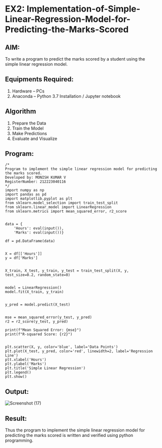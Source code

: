 # EX2: Implementation-of-Simple-Linear-Regression-Model-for-Predicting-the-Marks-Scored

## AIM:
To write a program to predict the marks scored by a student using the simple linear regression model.

## Equipments Required:
1. Hardware – PCs
2. Anaconda – Python 3.7 Installation / Jupyter notebook

## Algorithm
1. Prepare the Data
2. Train the Model
3. Make Predictions
4. Evaluate and Visualize

## Program:
```
/*
Program to implement the simple linear regression model for predicting the marks scored.
Developed by: MONISH KUMAR V
RegisterNumber: 212223040116
*/
import numpy as np
import pandas as pd
import matplotlib.pyplot as plt
from sklearn.model_selection import train_test_split
from sklearn.linear_model import LinearRegression
from sklearn.metrics import mean_squared_error, r2_score


data = {
    'Hours': eval(input()),
    'Marks': eval(input())}

df = pd.DataFrame(data)


X = df[['Hours']]  
y = df['Marks']    


X_train, X_test, y_train, y_test = train_test_split(X, y, test_size=0.2, random_state=0)


model = LinearRegression()
model.fit(X_train, y_train)


y_pred = model.predict(X_test)


mse = mean_squared_error(y_test, y_pred)
r2 = r2_score(y_test, y_pred)

print(f"Mean Squared Error: {mse}")
print(f"R-squared Score: {r2}")


plt.scatter(X, y, color='blue', label='Data Points')
plt.plot(X_test, y_pred, color='red', linewidth=2, label='Regression Line')
plt.xlabel('Hours')
plt.ylabel('Marks')
plt.title('Simple Linear Regression')
plt.legend()
plt.show()

```

## Output:
![Screenshot (17)](https://github.com/user-attachments/assets/36f3c66f-2435-4e28-ac25-0861f63fb13a)



## Result:
Thus the program to implement the simple linear regression model for predicting the marks scored is written and verified using python programming.
